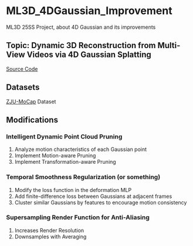 # ML3D_4DGaussian_Improvement
ML3D 25SS Project, about 4D Gaussian and its improvements
## Topic: Dynamic 3D Reconstruction from Multi-View Videos via 4D Gaussian Splatting
[Source Code](https://github.com/hustvl/4DGaussians)

## Datasets
[ZJU-MoCap](https://chingswy.github.io/Dataset-Demo/) Dataset

## Modifications
### Intelligent Dynamic Point Cloud Pruning
1. Analyze motion characteristics of each Gaussian point
2. Implement Motion-aware Pruning
3. Implement Transformation-aware Pruning

### Temporal Smoothness Regularization (or something) 

1. Modify the loss function in the deformation MLP
2. Add finite-difference loss between Gaussians at adjacent frames
3. Cluster similar Gaussians by features to encourage motion consistency

### Supersampling Render Function for Anti-Aliasing

1. Increases Render Resolution
2. Downsamples with Averaging
